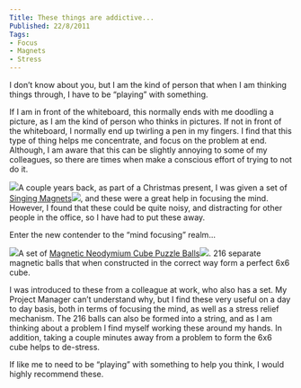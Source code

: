 ```yaml
---
Title: These things are addictive...
Published: 22/8/2011
Tags:
- Focus
- Magnets
- Stress
---
```


I don’t know about you, but I am the kind of person that when I am thinking things through, I have to be “playing” with something.

If I am in front of the whiteboard, this normally ends with me doodling a picture, as I am the kind of person who thinks in pictures. If not in front of the whiteboard, I normally end up twirling a pen in my fingers. I find that this type of thing helps me concentrate, and focus on the problem at end. Although, I am aware that this can be slightly annoying to some of my colleagues, so there are times when make a conscious effort of trying to not do it.

[![](http://ws.assoc-amazon.co.uk/widgets/q?_encoding=UTF8&Format=_SL110_&ASIN=B002F7NTM2&MarketPlace=GB&ID=AsinImage&WS=1&tag=www6thprimeco-21&ServiceVersion=20070822)](http://www.amazon.co.uk/gp/product/B002F7NTM2/ref=as_li_ss_il?ie=UTF8&tag=www6thprimeco-21&linkCode=as2&camp=1634&creative=19450&creativeASIN=B002F7NTM2)A couple years back, as part of a Christmas present, I was given a set of [Singing Magnets](http://www.amazon.co.uk/gp/product/B002F7NTM2/ref=as_li_ss_tl?ie=UTF8&tag=www6thprimeco-21&linkCode=as2&camp=1634&creative=19450&creativeASIN=B002F7NTM2)![](http://www.assoc-amazon.co.uk/e/ir?t=&l=as2&o=2&a=B002F7NTM2), and these were a great help in focusing the mind. However, I found that these could be quite noisy, and distracting for other people in the office, so I have had to put these away.

Enter the new contender to the “mind focusing” realm...

[![](http://ws.assoc-amazon.co.uk/widgets/q?_encoding=UTF8&Format=_SL110_&ASIN=B004F86J76&MarketPlace=GB&ID=AsinImage&WS=1&tag=www6thprimeco-21&ServiceVersion=20070822)](http://www.amazon.co.uk/gp/product/B004F86J76/ref=as_li_ss_il?ie=UTF8&tag=www6thprimeco-21&linkCode=as2&camp=1634&creative=19450&creativeASIN=B004F86J76)A set of [Magnetic Neodymium Cube Puzzle Balls](http://www.amazon.co.uk/gp/product/B004F86J76/ref=as_li_ss_tl?ie=UTF8&tag=www6thprimeco-21&linkCode=as2&camp=1634&creative=19450&creativeASIN=B004F86J76)![](http://www.assoc-amazon.co.uk/e/ir?t=&l=as2&o=2&a=B004F86J76). 216 separate magnetic balls that when constructed in the correct way form a perfect 6x6 cube.

I was introduced to these from a colleague at work, who also has a set. My Project Manager can’t understand why, but I find these very useful on a day to day basis, both in terms of focusing the mind, as well as a stress relief mechanism. The 216 balls can also be formed into a string, and as I am thinking about a problem I find myself working these around my hands. In addition, taking a couple minutes away from a problem to form the 6x6 cube helps to de-stress.

If like me to need to be “playing” with something to help you think, I would highly recommend these.
